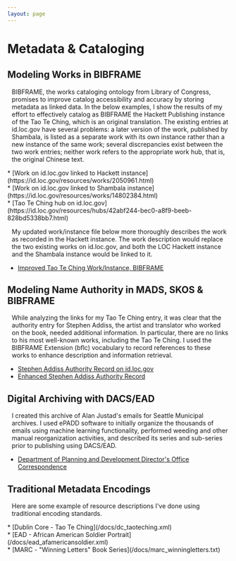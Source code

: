 ```yaml
---
layout: page
---
```

<style>
    p {
        margin-left: 10px;
    }
</style>
# Metadata & Cataloging
## Modeling Works in BIBFRAME
<p>BIBFRAME, the works cataloging ontology from Library of Congress, promises to improve catalog accessibility and accuracy by storing metadata as linked data. In the below examples, I show the results of my effort to effectively catalog  as BIBFRAME the Hackett Publishing instance of the Tao Te Ching, which is an original translation. The existing entries at id.loc.gov have several problems: a later version of the work, published by Shambala, is listed as a separate work with its own instance rather than a new instance of the same work; several discrepancies exist between the two work entries; neither work refers to the appropriate work hub, that is, the original Chinese text.
 </p>
  * [Work on id.loc.gov linked to Hackett instance](https://id.loc.gov/resources/works/2050961.html)<br>
  * [Work on id.loc.gov linked to Shambala instance](https://id.loc.gov/resources/works/14802384.html)<br>
  * [Tao Te Ching hub on id.loc.gov](https://id.loc.gov/resources/hubs/42abf244-bec0-a8f9-beeb-828bd5338bb7.html)
 
<p>My updated work/instance file below more thoroughly describes the work as recorded in the Hackett instance. The work description would replace the two existing works on id.loc.gov, and both the LOC Hackett instance and the Shambala instance would be linked to it. </p>

 * [Improved Tao Te Ching Work/Instance, BIBFRAME](/docs/bibframe_taoteching.rdf) 

## Modeling Name Authority in MADS, SKOS & BIBFRAME
<p>While analyzing the links for my Tao Te Ching entry, it was clear that the authority entry for Stephen Addiss, the artist and translator who worked on the book, needed additional information. In particular, there are no links to his most well-known works, including the Tao Te Ching. I used the BIBFRAME Extension (bflc) vocabulary to record references to these works to enhance description and information retrieval.</p>

 * [Stephen Addiss Authority Record on id.loc.gov](http://id.loc.gov/authorities/names/n78009070)<br>
 * [Enhanced Stephen Addiss Authority Record](/docs/Addiss_Stephen.rdf)

## Digital Archiving with DACS/EAD
<p>I created this archive of Alan Justad's emails for Seattle Municipal archives. I used ePADD software to initially organize the thousands of emails using machine learning functionality, performed weeding and other manual reorganization activities, and described its series and sub-series prior to publishing using DACS/EAD.</p>

 * [Department of Planning and Development Director's Office Correspondence](http://archives.seattle.gov/finding-aids/repositories/2/resources/1840)

## Traditional Metadata Encodings
<p>Here are some example of resource descriptions I've done using traditional encoding standards.</p>
 * [Dublin Core - Tao Te Ching](/docs/dc_taoteching.xml)<br>
 * [EAD - African American Soldier Portrait](/docs/ead_afamericansoldier.xml)<br>
 * [MARC - "Winning Letters" Book Series](/docs/marc_winningletters.txt)



